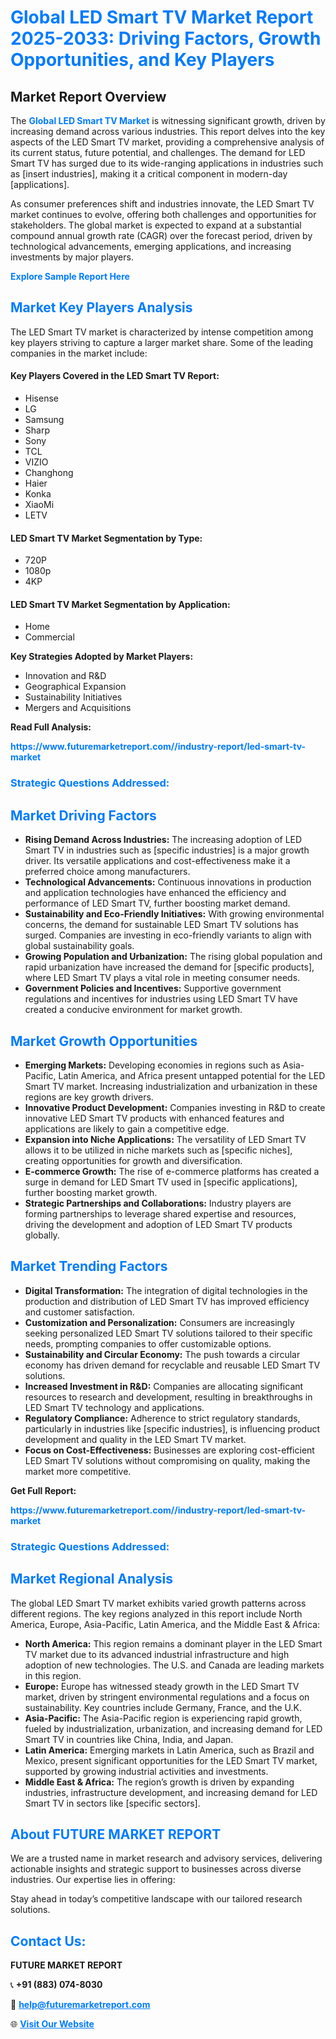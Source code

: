 <h1 style="color: #007BFF;">Global LED Smart TV Market Report 2025-2033: Driving Factors, Growth Opportunities, and Key Players</h1>

<section id="overview">
<h2>Market Report Overview</h2>
<p>The <a href="https://www.futuremarketreport.com//industry-report/led-smart-tv-market" style="color: #007BFF; text-decoration: none;"><strong>Global LED Smart TV Market</strong></a> is witnessing significant growth, driven by increasing demand across various industries. This report delves into the key aspects of the LED Smart TV market, providing a comprehensive analysis of its current status, future potential, and challenges. The demand for LED Smart TV has surged due to its wide-ranging applications in industries such as [insert industries], making it a critical component in modern-day [applications].</p>
<p>As consumer preferences shift and industries innovate, the LED Smart TV market continues to evolve, offering both challenges and opportunities for stakeholders. The global market is expected to expand at a substantial compound annual growth rate (CAGR) over the forecast period, driven by technological advancements, emerging applications, and increasing investments by major players.</p>
</section>

<section id="overview">
<p><a href="https://www.futuremarketreport.com//request-sample/reportId=83652" style="color: #007BFF; text-decoration: none;"><strong>Explore Sample Report Here</strong></a></p>
</section>

<section id="key-players">
<h2 style="color: #007BFF;">Market Key Players Analysis</h2>
<p>The LED Smart TV market is characterized by intense competition among key players striving to capture a larger market share. Some of the leading companies in the market include:</p>
<h4>Key Players Covered in the LED Smart TV Report:</h4>
<ul><li>Hisense</li><li>LG</li><li>Samsung</li><li>Sharp</li><li>Sony</li><li>TCL</li><li>VIZIO</li><li>Changhong</li><li>Haier</li><li>Konka</li><li>XiaoMi</li><li>LETV</li></ul>
<h4>LED Smart TV Market Segmentation by Type:</h4>
<ul><li>720P</li><li>1080p</li><li>4KP</li></ul>

<h4>LED Smart TV Market Segmentation by Application:</h4>
<ul><li>Home</li><li>Commercial</li></ul>
<p><strong>Key Strategies Adopted by Market Players:</strong></p>
<ul>
<li>Innovation and R&D</li>
<li>Geographical Expansion</li>
<li>Sustainability Initiatives</li>
<li>Mergers and Acquisitions</li>
</ul>
</section>

<section>
<p><strong>Read Full Analysis: </strong></p><a href="https://www.futuremarketreport.com//industry-report/led-smart-tv-market" style="color: #007BFF; text-decoration: none;"><strong>https://www.futuremarketreport.com//industry-report/led-smart-tv-market</strong></a>
<h3 style="color: #007BFF;">Strategic Questions Addressed:</h3>
</section>

<section id="driving-factors">
<h2 style="color: #007BFF;">Market Driving Factors</h2>
<ul>
<li><strong>Rising Demand Across Industries:</strong> The increasing adoption of LED Smart TV in industries such as [specific industries] is a major growth driver. Its versatile applications and cost-effectiveness make it a preferred choice among manufacturers.</li>
<li><strong>Technological Advancements:</strong> Continuous innovations in production and application technologies have enhanced the efficiency and performance of LED Smart TV, further boosting market demand.</li>
<li><strong>Sustainability and Eco-Friendly Initiatives:</strong> With growing environmental concerns, the demand for sustainable LED Smart TV solutions has surged. Companies are investing in eco-friendly variants to align with global sustainability goals.</li>
<li><strong>Growing Population and Urbanization:</strong> The rising global population and rapid urbanization have increased the demand for [specific products], where LED Smart TV plays a vital role in meeting consumer needs.</li>
<li><strong>Government Policies and Incentives:</strong> Supportive government regulations and incentives for industries using LED Smart TV have created a conducive environment for market growth.</li>
</ul>
</section>

<section id="growth-opportunities">
<h2 style="color: #007BFF;">Market Growth Opportunities</h2>
<ul>
<li><strong>Emerging Markets:</strong> Developing economies in regions such as Asia-Pacific, Latin America, and Africa present untapped potential for the LED Smart TV market. Increasing industrialization and urbanization in these regions are key growth drivers.</li>
<li><strong>Innovative Product Development:</strong> Companies investing in R&D to create innovative LED Smart TV products with enhanced features and applications are likely to gain a competitive edge.</li>
<li><strong>Expansion into Niche Applications:</strong> The versatility of LED Smart TV allows it to be utilized in niche markets such as [specific niches], creating opportunities for growth and diversification.</li>
<li><strong>E-commerce Growth:</strong> The rise of e-commerce platforms has created a surge in demand for LED Smart TV used in [specific applications], further boosting market growth.</li>
<li><strong>Strategic Partnerships and Collaborations:</strong> Industry players are forming partnerships to leverage shared expertise and resources, driving the development and adoption of LED Smart TV products globally.</li>
</ul>
</section>

<section id="trending-factors">
<h2 style="color: #007BFF;">Market Trending Factors</h2>
<ul>
<li><strong>Digital Transformation:</strong> The integration of digital technologies in the production and distribution of LED Smart TV has improved efficiency and customer satisfaction.</li>
<li><strong>Customization and Personalization:</strong> Consumers are increasingly seeking personalized LED Smart TV solutions tailored to their specific needs, prompting companies to offer customizable options.</li>
<li><strong>Sustainability and Circular Economy:</strong> The push towards a circular economy has driven demand for recyclable and reusable LED Smart TV solutions.</li>
<li><strong>Increased Investment in R&D:</strong> Companies are allocating significant resources to research and development, resulting in breakthroughs in LED Smart TV technology and applications.</li>
<li><strong>Regulatory Compliance:</strong> Adherence to strict regulatory standards, particularly in industries like [specific industries], is influencing product development and quality in the LED Smart TV market.</li>
<li><strong>Focus on Cost-Effectiveness:</strong> Businesses are exploring cost-efficient LED Smart TV solutions without compromising on quality, making the market more competitive.</li>
</ul>
</section>

<section>
<p><strong>Get Full Report: </strong></p><a href="https://www.futuremarketreport.com//industry-report/led-smart-tv-market" style="color: #007BFF; text-decoration: none;"><strong>https://www.futuremarketreport.com//industry-report/led-smart-tv-market</strong></a>
<h3 style="color: #007BFF;">Strategic Questions Addressed:</h3>
</section>


<section id="regional-analysis">
<h2 style="color: #007BFF;">Market Regional Analysis</h2>
<p>The global LED Smart TV market exhibits varied growth patterns across different regions. The key regions analyzed in this report include North America, Europe, Asia-Pacific, Latin America, and the Middle East & Africa:</p>
<ul>
<li><strong>North America:</strong> This region remains a dominant player in the LED Smart TV market due to its advanced industrial infrastructure and high adoption of new technologies. The U.S. and Canada are leading markets in this region.</li>
<li><strong>Europe:</strong> Europe has witnessed steady growth in the LED Smart TV market, driven by stringent environmental regulations and a focus on sustainability. Key countries include Germany, France, and the U.K.</li>
<li><strong>Asia-Pacific:</strong> The Asia-Pacific region is experiencing rapid growth, fueled by industrialization, urbanization, and increasing demand for LED Smart TV in countries like China, India, and Japan.</li>
<li><strong>Latin America:</strong> Emerging markets in Latin America, such as Brazil and Mexico, present significant opportunities for the LED Smart TV market, supported by growing industrial activities and investments.</li>
<li><strong>Middle East & Africa:</strong> The region’s growth is driven by expanding industries, infrastructure development, and increasing demand for LED Smart TV in sectors like [specific sectors].</li>
</ul>
</section>

<footer>
<h2 style="color: #007BFF;">About FUTURE MARKET REPORT</h2>
<p>We are a trusted name in market research and advisory services, delivering actionable insights and strategic support to businesses across diverse industries. Our expertise lies in offering:</p>

<p>Stay ahead in today’s competitive landscape with our tailored research solutions.</p>

<h2 style="color: #007BFF;">Contact Us:</h2>
<p><strong>FUTURE MARKET REPORT</strong></p>
<p>📞 <strong>+91 (883) 074-8030</strong></p>
<p>📧 <strong><a href="mailto:help@futuremarketreport.com" style="color: #007BFF;">help@futuremarketreport.com</a></strong></p>
<p>🌐 <strong><a href="https://www.futuremarketreport.com/" style="color: #007BFF;">Visit Our Website</a></strong></p>
</footer>